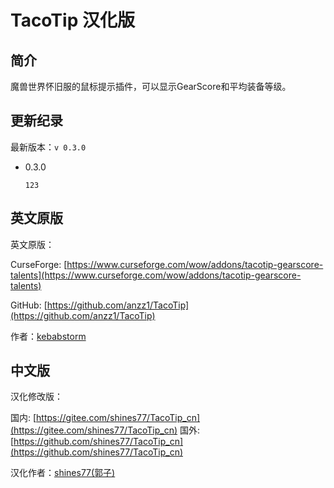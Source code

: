 # TacoTip 汉化版

## 简介

魔兽世界怀旧服的鼠标提示插件，可以显示GearScore和平均装备等级。

## 更新纪录

最新版本：`v 0.3.0`

* 0.3.0

    ```text
    123
    ```

## 英文原版

英文原版：

CurseForge: [https://www.curseforge.com/wow/addons/tacotip-gearscore-talents](https://www.curseforge.com/wow/addons/tacotip-gearscore-talents)

GitHub: [https://github.com/anzz1/TacoTip](https://github.com/anzz1/TacoTip)

作者：[kebabstorm](https://www.curseforge.com/members/kebabstorm)

## 中文版

汉化修改版：

国内: [https://gitee.com/shines77/TacoTip_cn](https://gitee.com/shines77/TacoTip_cn)
国外: [https://github.com/shines77/TacoTip_cn](https://github.com/shines77/TacoTip_cn)

汉化作者：[shines77(郭子)](https://gitee.com/shines77)
